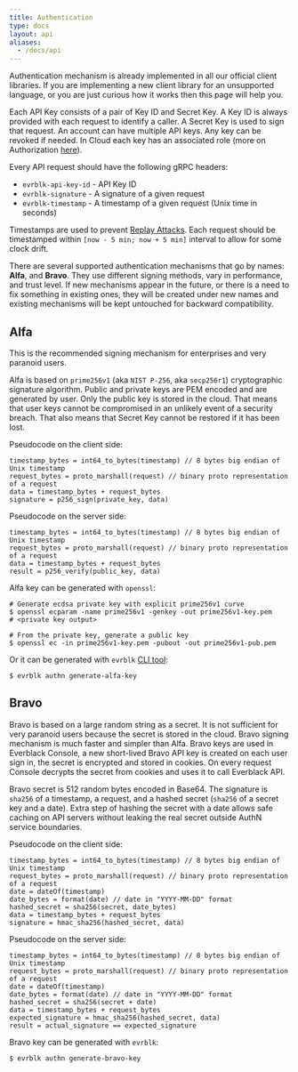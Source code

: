 ```yaml
---
title: Authentication
type: docs
layout: api
aliases:
  - /docs/api
---
```


Authentication mechanism is already implemented in all our official client libraries. If you are implementing a new 
client library for an unsupported language, or you are just curious how it works then this page will help you.  

Each API Key consists of a pair of Key ID and Secret Key. A Key ID is always provided with each request to identify a 
caller. A Secret Key is used to sign that request. An account can have multiple API keys. Any key can be revoked if 
needed. In Cloud each key has an associated role (more on Authorization [here](/docs/api/authorization)).   

Every API request should have the following gRPC headers:

* `evrblk-api-key-id` - API Key ID
* `evrblk-signature` - A signature of a given request
* `evrblk-timestamp` - A timestamp of a given request (Unix time in seconds)

Timestamps are used to prevent [Replay Attacks](https://en.wikipedia.org/wiki/Replay_attack). Each request should be 
timestamped within `[now - 5 min; now + 5 min]` interval to allow for some clock drift.

There are several supported authentication mechanisms that go by names: __Alfa__, and __Bravo__. They use
different signing methods, vary in performance, and trust level. If new mechanisms appear in the future, or there is a 
need to fix something in existing ones, they will be created under new names and existing mechanisms will be kept 
untouched for backward compatibility.

## Alfa

This is the recommended signing mechanism for enterprises and very paranoid users.

Alfa is based on `prime256v1` (aka `NIST P-256`, aka `secp256r1`) cryptographic signature algorithm. Public and private 
keys are PEM encoded and are generated by user. Only the public key is stored in the cloud. That means that user keys 
cannot be compromised in an unlikely event of a security breach. That also means that Secret Key cannot be restored if 
it has been lost.

Pseudocode on the client side:

```text
timestamp_bytes = int64_to_bytes(timestamp) // 8 bytes big endian of Unix timestamp
request_bytes = proto_marshall(request) // binary proto representation of a request 
data = timestamp_bytes + request_bytes
signature = p256_sign(private_key, data)
```

Pseudocode on the server side:

```text
timestamp_bytes = int64_to_bytes(timestamp) // 8 bytes big endian of Unix timestamp
request_bytes = proto_marshall(request) // binary proto representation of a request 
data = timestamp_bytes + request_bytes
result = p256_verify(public_key, data)
```

Alfa key can be generated with `openssl`: 

```shell
# Generate ecdsa private key with explicit prime256v1 curve
$ openssl ecparam -name prime256v1 -genkey -out prime256v1-key.pem
# <private key output>

# From the private key, generate a public key
$ openssl ec -in prime256v1-key.pem -pubout -out prime256v1-pub.pem
```

Or it can be generated with `evrblk` [CLI tool](https://github.com/evrblk/evrblk-cli):

```shell
$ evrblk authn generate-alfa-key
```

## Bravo

Bravo is based on a large random string as a secret. It is not sufficient for very paranoid users because the secret is 
stored in the cloud. Bravo signing mechanism is much faster and simpler than Alfa. Bravo keys are used in Everblack 
Console, a new short-lived Bravo API key is created on each user sign in, the secret is encrypted and stored in cookies. 
On every request Console decrypts the secret from cookies and uses it to call Everblack API.
 
Bravo secret is 512 random bytes encoded in Base64. The signature is `sha256` of a timestamp, a request, and a hashed
secret (`sha256` of a secret key and a date). Extra step of hashing the secret with a date allows safe caching on API
servers without leaking the real secret outside AuthN service boundaries.

Pseudocode on the client side:

```text
timestamp_bytes = int64_to_bytes(timestamp) // 8 bytes big endian of Unix timestamp
request_bytes = proto_marshall(request) // binary proto representation of a request
date = dateOf(timestamp)
date_bytes = format(date) // date in "YYYY-MM-DD" format
hashed_secret = sha256(secret, date_bytes)
data = timestamp_bytes + request_bytes
signature = hmac_sha256(hashed_secret, data)
```

Pseudocode on the server side:

```text
timestamp_bytes = int64_to_bytes(timestamp) // 8 bytes big endian of Unix timestamp
request_bytes = proto_marshall(request) // binary proto representation of a request
date = dateOf(timestamp)
date_bytes = format(date) // date in "YYYY-MM-DD" format
hashed_secret = sha256(secret + date)
data = timestamp_bytes + request_bytes
expected_signature = hmac_sha256(hashed_secret, data)
result = actual_signature == expected_signature
```

Bravo key can be generated with `evrblk`:

```shell
$ evrblk authn generate-bravo-key
```
